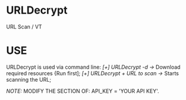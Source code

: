 # URLDecrypt
URL Scan / VT

# USE
URLDecrypt is used via command line:
*[+] URLDecrypt -d ->* Download required resources {Run first];
*[+] URLDecrypt + URL to scan ->* Starts scanning the URL;

*NOTE:* MODIFY THE SECTION OF:
 API_KEY = 'YOUR API KEY'.
